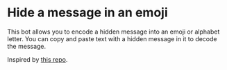 # Hide a message in an emoji

This bot allows you to encode a hidden message into an emoji or alphabet letter. You can copy and paste text with a hidden message in it to decode the message.

Inspired by [this repo](https://github.com/paulgb/emoji-encoder).